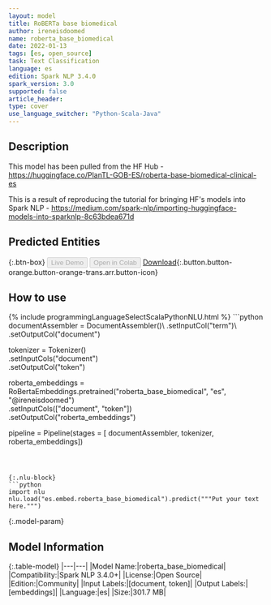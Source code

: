 ```yaml
---
layout: model
title: RoBERTa base biomedical
author: ireneisdoomed
name: roberta_base_biomedical
date: 2022-01-13
tags: [es, open_source]
task: Text Classification
language: es
edition: Spark NLP 3.4.0
spark_version: 3.0
supported: false
article_header:
type: cover
use_language_switcher: "Python-Scala-Java"
---
```


## Description

This model has been pulled from the HF Hub - https://huggingface.co/PlanTL-GOB-ES/roberta-base-biomedical-clinical-es

This is a result of reproducing the tutorial for bringing HF's models into Spark NLP - https://medium.com/spark-nlp/importing-huggingface-models-into-sparknlp-8c63bdea671d

## Predicted Entities



{:.btn-box}
<button class="button button-orange" disabled>Live Demo</button>
<button class="button button-orange" disabled>Open in Colab</button>
[Download](https://s3.amazonaws.com/community.johnsnowlabs.com/ireneisdoomed/roberta_base_biomedical_es_3.4.0_3.0_1642093372752.zip){:.button.button-orange.button-orange-trans.arr.button-icon}

## How to use



<div class="tabs-box" markdown="1">
{% include programmingLanguageSelectScalaPythonNLU.html %}
```python
documentAssembler = DocumentAssembler()\
.setInputCol("term")\
.setOutputCol("document")

tokenizer = Tokenizer()\
.setInputCols("document")\
.setOutputCol("token")

roberta_embeddings = RoBertaEmbeddings.pretrained("roberta_base_biomedical", "es", "@ireneisdoomed")\
.setInputCols(["document", "token"])\
.setOutputCol("roberta_embeddings")

pipeline = Pipeline(stages = [
documentAssembler,
tokenizer,
roberta_embeddings])
```



{:.nlu-block}
```python
import nlu
nlu.load("es.embed.roberta_base_biomedical").predict("""Put your text here.""")
```

</div>

{:.model-param}
## Model Information

{:.table-model}
|---|---|
|Model Name:|roberta_base_biomedical|
|Compatibility:|Spark NLP 3.4.0+|
|License:|Open Source|
|Edition:|Community|
|Input Labels:|[document, token]|
|Output Labels:|[embeddings]|
|Language:|es|
|Size:|301.7 MB|
